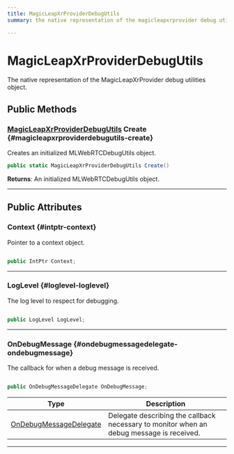 ```yaml
---
title: MagicLeapXrProviderDebugUtils
summary: the native representation of the magicleapxrprovider debug utilities object. 

---
```


# MagicLeapXrProviderDebugUtils




The native representation of the MagicLeapXrProvider debug utilities object.   





## Public Methods

### [MagicLeapXrProviderDebugUtils](/unity-api/api/UnityEngine.XR.MagicLeap/MagicLeapXrProviderNativeBindings/UnityEngine.XR.MagicLeap.MagicLeapXrProviderNativeBindings.MagicLeapXrProviderDebugUtils.md) Create {#magicleapxrproviderdebugutils-create}

Creates an initialized MLWebRTCDebugUtils object. 

```csharp
public static MagicLeapXrProviderDebugUtils Create()
```






**Returns**: An initialized MLWebRTCDebugUtils object.



-----------

## Public Attributes

### Context {#intptr-context}

Pointer to a context object. 

```csharp

public IntPtr Context;

```






-----------

### LogLevel {#loglevel-loglevel}

The log level to respect for debugging. 

```csharp

public LogLevel LogLevel;

```






-----------

### OnDebugMessage {#ondebugmessagedelegate-ondebugmessage}

The callback for when a debug message is received. 

```csharp

public OnDebugMessageDelegate OnDebugMessage;

```

| Type | Description  | 
|--|--|
| [OnDebugMessageDelegate](/unity-api/api/UnityEngine.XR.MagicLeap/MagicLeapXrProviderNativeBindings/UnityEngine.XR.MagicLeap.MagicLeapXrProviderNativeBindings.md#delegate-void-ondebugmessagedelegate) | Delegate describing the callback necessary to monitor when an debug message is received.  |





-----------

